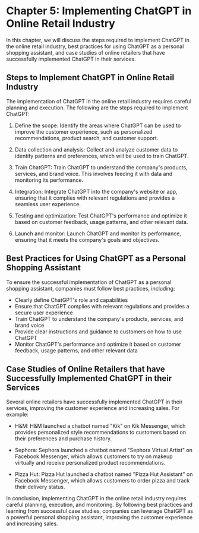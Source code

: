 Chapter 5: Implementing ChatGPT in Online Retail Industry
=========================================================

In this chapter, we will discuss the steps required to implement ChatGPT in the online retail industry, best practices for using ChatGPT as a personal shopping assistant, and case studies of online retailers that have successfully implemented ChatGPT in their services.

Steps to Implement ChatGPT in Online Retail Industry
----------------------------------------------------

The implementation of ChatGPT in the online retail industry requires careful planning and execution. The following are the steps required to implement ChatGPT:

1. Define the scope: Identify the areas where ChatGPT can be used to improve the customer experience, such as personalized recommendations, product search, and customer support.

2. Data collection and analysis: Collect and analyze customer data to identify patterns and preferences, which will be used to train ChatGPT.

3. Train ChatGPT: Train ChatGPT to understand the company's products, services, and brand voice. This involves feeding it with data and monitoring its performance.

4. Integration: Integrate ChatGPT into the company's website or app, ensuring that it complies with relevant regulations and provides a seamless user experience.

5. Testing and optimization: Test ChatGPT's performance and optimize it based on customer feedback, usage patterns, and other relevant data.

6. Launch and monitor: Launch ChatGPT and monitor its performance, ensuring that it meets the company's goals and objectives.

Best Practices for Using ChatGPT as a Personal Shopping Assistant
-----------------------------------------------------------------

To ensure the successful implementation of ChatGPT as a personal shopping assistant, companies must follow best practices, including:

* Clearly define ChatGPT's role and capabilities
* Ensure that ChatGPT complies with relevant regulations and provides a secure user experience
* Train ChatGPT to understand the company's products, services, and brand voice
* Provide clear instructions and guidance to customers on how to use ChatGPT
* Monitor ChatGPT's performance and optimize it based on customer feedback, usage patterns, and other relevant data

Case Studies of Online Retailers that have Successfully Implemented ChatGPT in their Services
---------------------------------------------------------------------------------------------

Several online retailers have successfully implemented ChatGPT in their services, improving the customer experience and increasing sales. For example:

* H\&M: H\&M launched a chatbot named "Kik" on Kik Messenger, which provides personalized style recommendations to customers based on their preferences and purchase history.

* Sephora: Sephora launched a chatbot named "Sephora Virtual Artist" on Facebook Messenger, which allows customers to try on makeup virtually and receive personalized product recommendations.

* Pizza Hut: Pizza Hut launched a chatbot named "Pizza Hut Assistant" on Facebook Messenger, which allows customers to order pizza and track their delivery status.

In conclusion, implementing ChatGPT in the online retail industry requires careful planning, execution, and monitoring. By following best practices and learning from successful case studies, companies can leverage ChatGPT as a powerful personal shopping assistant, improving the customer experience and increasing sales.
